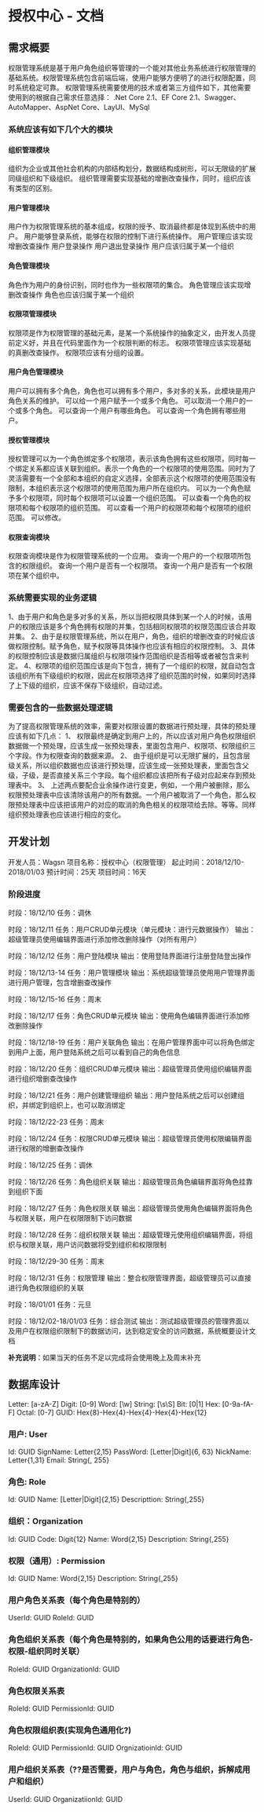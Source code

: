 ﻿# 授权中心 - 文档


## 需求概要

权限管理系统是基于用户角色组织等管理的一个能对其他业务系统进行权限管理的基础系统。权限管理系统包含前端后端，使用户能够方便明了的进行权限配置，同时系统稳定可靠。
权限管理系统需要使用的技术或者第三方组件如下，其他需要使用到的根据自己需求任意选择：
.Net Core 2.1、EF Core 2.1、Swagger、AutoMapper、AspNet Core、LayUI、MySql

### 系统应该有如下几个大的模块

#### 组织管理模块
组织为企业或其他社会机构的内部结构划分，数据结构成树形，可以无限级的扩展同级组织和下级组织。
组织管理需要实现基础的增删改查操作，同时，组织应该有类型的区别。

#### 用户管理模块
用户作为权限管理系统的基本组成，权限的授予、取消最终都是体现到系统中的用户。
用户能够登录系统，能够在权限的控制下进行系统操作。
用户管理应该实现增删改查操作
用户登录操作
用户退出登录操作
用户应该归属于某一个组织

#### 角色管理模块
角色作为用户的身份识别，同时也作为一些权限项的集合。
角色管理应该实现增删改查操作
角色也应该归属于某一个组织

#### 权限项管理模块
权限项是作为权限管理的基础元素，是某一个系统操作的抽象定义，由开发人员提前定义好，并且在代码里面作为一个权限判断的标志。
权限项管理应该实现基础的真删改查操作。
权限项应该有分组的设置。

#### 用户角色管理模块
用户可以拥有多个角色，角色也可以拥有多个用户，多对多的关系，此模块是用户角色关系的维护。
可以给一个用户赋予一个或多个角色。
可以取消一个用户的一个或多个角色。
可以查询一个用户有哪些角色。
可以查询一个角色拥有哪些用户。

#### 授权管理模块
授权管理可以为一个角色绑定多个权限项，表示该角色拥有这些权限项，同时每一个绑定关系都应该关联到组织。表示一个角色的一个权限项的使用范围。同时为了灵活需要有一个全部和本组织的自定义选择，全部表示这个权限项的使用范围没有限制，本组织表示这个权限项的使用范围为用户所在组织内。
可以为一个角色赋予多个权限项，同时每个权限项可以设置一个组织范围。
可以查看一个角色的权限项和每个权限项的组织范围。
可以查看一个用户的权限项和每个权限项的组织范围。
可以修改。

#### 权限查询模块
权限查询模块是作为权限管理系统的一个应用。
查询一个用户的一个权限项所包含的权限组织。
查询一个用户是否有一个权限项。
查询一个用户是否有一个权限项在某个组织中。


### 系统需要实现的业务逻辑
1、由于用户和角色是多对多的关系，所以当把权限具体到某一个人的时候，该用户的权限应该是多个角色拥有权限的并集，包括相同权限项的权限范围应该合并取并集。
2、由于是权限管理系统，所以在用户，角色，组织的增删改查的时候应该做权限控制。赋予角色，赋予权限等具体操作也应该有相应的权限控制。
3、具体的权限控制应该是数据归属组织与权限项操作范围组织是否相等或者被包含来判定。
4、权限项的组织范围应该是向下包含，拥有了一个组织的权限，就自动包含该组织所有下级组织的权限，因此在权限项选择了组织范围的时候，如果同时选择了上下级的组织，应该不保存下级组织，自动过滤。


### 需要包含的一些数据处理逻辑
为了提高权限管理系统的效率，需要对权限设置的数据进行预处理，具体的预处理应该有如下几点：
1、	权限最终是确定到用户上的，所以应该对用户角色权限组织数据做一个预处理，应该生成一张预处理表，里面包含用户、权限项、权限组织三个字段。作为权限查询的数据来源。
2、	由于组织是可以无限扩展的，且包含层级关系，所以组织数据也应该进行预处理，应该生成一张预处理表，里面包含父级，子级，是否直接关系三个字段。每个组织都应该把所有子级对应起来存到预处理表中。
3、	上述两点要配合业余操作进行变更，例如，一个用户被删除，那么权限预处理表中应该清除该用户的所有数据。一个用户被取消了一个角色，那么权限预处理表中应该把该用户的对应的取消的角色相关的权限项给去除。等等。同样组织预处理表也应该进行相应的变化。



## 开发计划

开发人员：Wagsn
项目名称：授权中心（权限管理）
起止时间：2018/12/10-2018/01/03
预计时间：25天
项目时间：16天

### 阶段进度

时段：18/12/10
任务：调休

时段：18/12/11
任务：用户CRUD单元模块（单元模块：进行元数据操作）
输出：超级管理员使用编辑界面进行添加修改删除操作（对所有用户）

时段：18/12/12
任务：用户登陆模块
输出：使用登陆界面进行注册登陆登出操作

时段：18/12/13-14
任务：用户管理模块
输出：系统超级管理员使用用户管理界面进行用户管理，包含增删查改操作

时段：18/12/15-16
任务：周末

时段：18/12/17
任务：角色CRUD单元模块
输出：使用角色编辑界面进行添加修改删除操作

时段：18/12/18-19
任务：用户关联角色
输出：在用户管理界面中可以将角色绑定到用户上面，用户登陆系统之后可以看到自己的角色信息

时段：18/12/20
任务：组织CRUD单元模块
输出：超级管理员使用组织编辑界面进行组织增删查改操作

时段：18/12/21
任务：用户创建管理组织
输出：用户登陆系统之后可以创建组织，并绑定到组织上，也可以取消绑定

时段：18/12/22-23
任务：周末

时段：18/12/24
任务：权限CRUD单元模块
输出：超级管理员使用权限编辑界面进行权限的增删查改操作

时段：18/12/25
任务：调休

时段：18/12/26
任务：角色组织关联
输出：超级管理员角色编辑界面将角色挂靠到组织下面

时段：18/12/27
任务：角色权限关联
输出：超级管理员使用角色编辑界面将角色与权限关联，用户在权限限制下访问数据

时段：18/12/28
任务：组织权限关联
输出：超级管理元使用组织编辑界面，将组织与权限关联，用户访问数据将受到组织和权限限制

时段：18/12/29-30
任务：周末

时段：18/12/31
任务：权限管理
输出：整合权限管理界面，超级管理员可以直接进行角色权限组织的关联

时段：18/01/01
任务：元旦

时段：18/12/02-18/01/03
任务：综合测试
输出：测试超级管理员的管理界面以及用户在权限组织限制下的数据访问，达到稳定安全的访问数据，系统概要设计文档

**补充说明**：如果当天的任务不足以完成将会使用晚上及周末补充


## 数据库设计

Letter: [a-zA-Z]
Digit: [0-9]
Word: [\w]
String: [\s\S]
Bit: [0|1]
Hex: [0-9a-fA-F]
Octal: [0-7]
GUID: Hex{8}-Hex{4}-Hex{4}-Hex{4}-Hex{12}

### 用户: User

Id: GUID
SignName: Letter{2,15}
PassWord: [Letter|Digit]{6, 63}
NickName: Letter{1,31}
Email: String{, 255}

### 角色: Role

Id: GUID
Name: [Letter|Digit]{2,15}
Descripttion: String{,255}

### 组织：Organization

Id: GUID
Code: Digit{12}
Name: Word{2,15}
Description: String{,255}

### 权限（通用）: Permission

Id: GUID
Name: Word{2,15}
Description: String{,255}

### 用户角色关系表（每个角色是特别的）

UserId: GUID
RoleId: GUID

### 角色组织关系表（每个角色是特别的，如果角色公用的话要进行角色-权限-组织同时关联）

RoleId: GUID
OrganizationId: GUID

### 角色权限关系表

RoleId: GUID
PermissionId: GUID

### 角色权限组织表(实现角色通用化?)

RoleId: GUID
PermissionId: GUID
OrgnizatioinId: GUID

### 用户组织关系表（??是否需要，用户与角色，角色与组织，拆解成用户和组织）

UserId: GUID
OrganizatiionId: GUID

